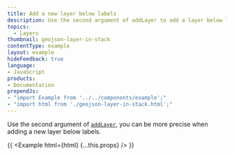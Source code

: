 ```yaml
---
title: Add a new layer below labels
description: Use the second argument of addLayer to add a layer below labels.
topics:
  - Layers
thumbnail: geojson-layer-in-stack
contentType: example
layout: example
hideFeedback: true
language:
- JavaScript
products:
- Documentation
prependJs:
- "import Example from '../../components/example';"
- "import html from './geojson-layer-in-stack.html';"
---
```


Use the second argument of [`addLayer`](https://docs.goong.io/javascript/map/#map#addlayer), you can be more precise when adding a new layer below labels.

{{ <Example html={html} {...this.props} /> }}
